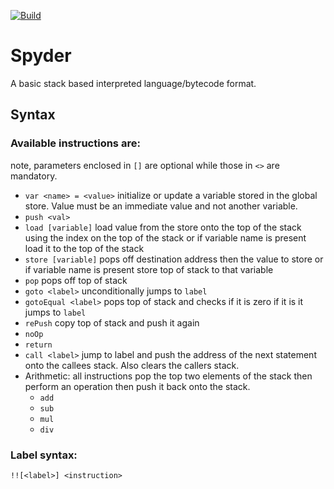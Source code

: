 [![Build](https://github.com/delosrogers/spyder/actions/workflows/Build-rust.yml/badge.svg)](https://github.com/delosrogers/spyder/actions/workflows/rust.yml)
# Spyder
A basic stack based interpreted language/bytecode format.

## Syntax
### Available instructions are:
note, parameters enclosed in `[]` are optional while those in `<>` are
mandatory.
- `var <name> = <value>` initialize or update a variable stored in the global
  store. Value must be an immediate value and not another variable.
- `push <val>`
- `load [variable]` load value from the store onto the top of the stack using
  the index on the top of the stack or if variable name is present load it to
  the top of the stack
- `store [variable]` pops off destination address then the value to store or if
  variable name is present store top of stack to that variable
- `pop` pops off top of stack
- `goto <label>` unconditionally jumps to `label`
- `gotoEqual <label>` pops top of stack and checks if it is zero if it is it
  jumps to `label`
- `rePush` copy top of stack and push it again
- `noOp`
- `return`
- `call <label>` jump to label and push the address of the next statement onto
  the callees stack. Also clears the callers stack.
- Arithmetic: all instructions pop the top two elements of the stack then
  perform an operation then push it back onto the stack.
  - `add`
  - `sub`
  - `mul`
  - `div`

### Label syntax:
```
!![<label>] <instruction>
```
